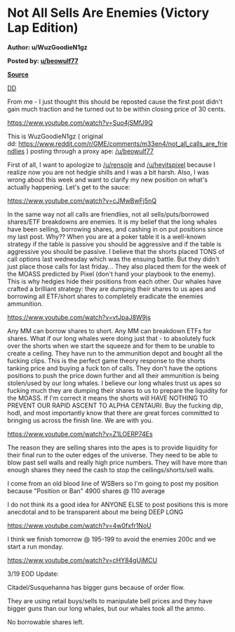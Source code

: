 Not All Sells Are Enemies (Victory Lap Edition)
===============================================

**Author: u/WuzGoodieN1gz**

**Posted by: [u/beowulf77](https://www.reddit.com/user/beowulf77/)**

**[Source](https://www.reddit.com/r/GME/comments/m8swj1/not_all_sells_are_enemies_victory_lap_edition/)**

[DD](https://www.reddit.com/r/GME/search?q=flair_name%3A%22DD%22&restrict_sr=1)

From me - I just thought this should be reposted cause the first post didn't gain much traction and he turned out to be within closing price of 30 cents.

<https://www.youtube.com/watch?v=Suo4jSMfJ9Q>

This is WuzGoodieN1gz ( original dd: <https://www.reddit.com/r/GME/comments/m33en4/not_all_calls_are_friendlies> ) posting through a proxy ape: [/u/beowulf77](https://www.reddit.com/u/beowulf77/)

First of all, I want to apologize to [/u/rensole](https://www.reddit.com/u/rensole/) and [/u/heyitspixel](https://www.reddit.com/u/heyitspixel/) because I realize now you are not hedgie shills and I was a bit harsh. Also, I was wrong about this week and want to clarify my new position on what's actually happening. Let's get to the sauce:

<https://www.youtube.com/watch?v=cJMwBwFj5nQ>

In the same way not all calls are friendlies, not all sells/puts/borrowed shares/ETF breakdowns are enemies. It is my belief that the long whales have been selling, borrowing shares, and cashing in on put positions since my last post. Why?? When you are at a poker table it is a well-known strategy if the table is passive you should be aggressive and if the table is aggressive you should be passive. I believe that the shorts placed TONS of call options last wednesday which was the ensuing battle. But they didn't just place those calls for last friday... They also placed them for the week of the MOASS predicted by Pixel (don't hand your playbook to the enemy). This is why hedgies hide their positions from each other. Our whales have crafted a brilliant strategy: they are dumping their shares to us apes and borrowing all ETF/short shares to completely eradicate the enemies ammunition.

<https://www.youtube.com/watch?v=vtJpaJ8W9js>

Any MM can borrow shares to short. Any MM can breakdown ETFs for shares. What if our long whales were doing just that - to absolutely fuck over the shorts when we start the squeeze and for them to be unable to create a ceiling. They have run to the ammunition depot and bought all the fucking clips. This is the perfect game theory response to the shorts tanking price and buying a fuck ton of calls. They don't have the options positions to push the price down further and all their ammunition is being stolen/used by our long whales. I believe our long whales trust us apes so fucking much they are dumping their shares to us to prepare the liquidity for the MOASS. If I'm correct it means the shorts will HAVE NOTHING TO PREVENT OUR RAPID ASCENT TO ALPHA CENTAURI. Buy the fucking dip, hodl, and most importantly know that there are great forces committed to bringing us across the finish line. We are with you.

<https://www.youtube.com/watch?v=Z1LOERP74Es>

The reason they are selling shares into the apes is to provide liquidity for their final run to the outer edges of the universe. They need to be able to blow past sell walls and really high price numbers. They will have more than enough shares they need the cash to stop the ceilings/shorts/sell walls.

I come from an old blood line of WSBers so I'm going to post my position because "Position or Ban" 4900 shares @ 110 average

I do not think its a good idea for ANYONE ELSE to post positions this is more anecdotal and to be transparent about me being DEEP LONG

<https://www.youtube.com/watch?v=4w0fxfr1NoU>

I think we finish tomorrow @ 195-199 to avoid the enemies 200c and we start a run monday.

<https://www.youtube.com/watch?v=cHY84gUjMCU>

3/19 EOD Update:

Citadel/Susquehanna has bigger guns because of order flow.

They are using retail buys/sells to manipulate bell prices and they have bigger guns than our long whales, but our whales took all the ammo.

No borrowable shares left.
